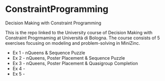 # ConstraintProgramming
Decision Making with Constraint Programming

This is the repo linked to the University course of Decision Making with Constraint Progrmaming at Università di Bologna.
The course consists of 5 exercises focusing on modeling and problem-solving in MiniZinc.

* Ex 1 - nQueens & Sequence Puzzle
* Ex 2 - nQueens, Poster Placement & Sequence Puzzle
* Ex 3 - nQueens, Poster Placement & Quasigroup Completion
* Ex 4 -
* Ex 5 -

